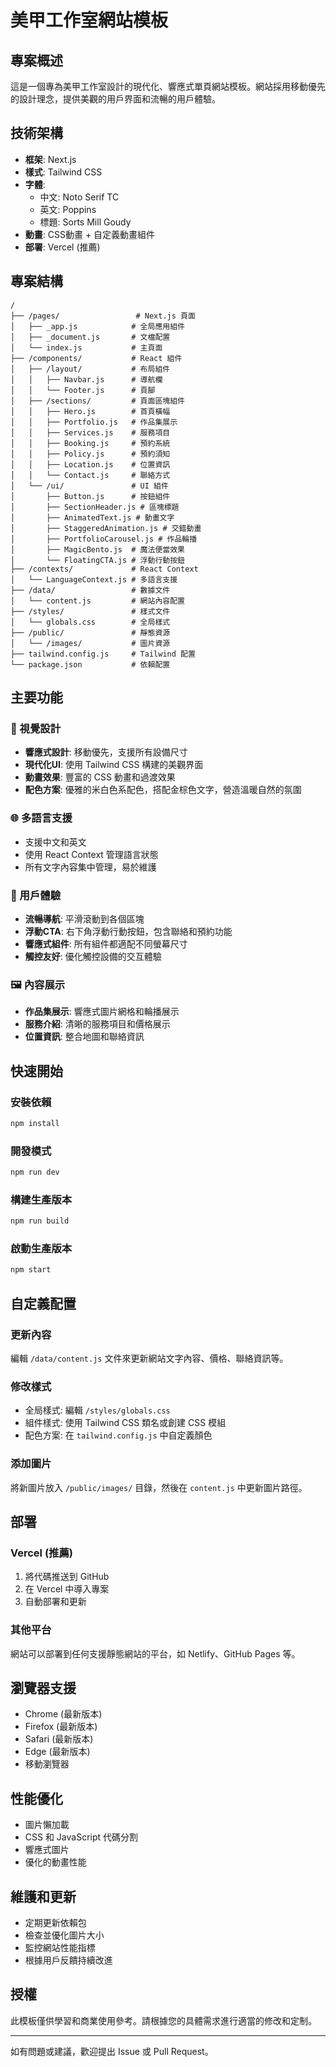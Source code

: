 # 美甲工作室網站模板

## 專案概述

這是一個專為美甲工作室設計的現代化、響應式單頁網站模板。網站採用移動優先的設計理念，提供美觀的用戶界面和流暢的用戶體驗。

## 技術架構

- **框架**: Next.js
- **樣式**: Tailwind CSS
- **字體**:
  - 中文: Noto Serif TC
  - 英文: Poppins
  - 標題: Sorts Mill Goudy
- **動畫**: CSS動畫 + 自定義動畫組件
- **部署**: Vercel (推薦)

## 專案結構

```
/
├── /pages/                 # Next.js 頁面
│   ├── _app.js            # 全局應用組件
│   ├── _document.js       # 文檔配置
│   └── index.js           # 主頁面
├── /components/           # React 組件
│   ├── /layout/           # 布局組件
│   │   ├── Navbar.js      # 導航欄
│   │   └── Footer.js      # 頁腳
│   ├── /sections/         # 頁面區塊組件
│   │   ├── Hero.js        # 首頁橫幅
│   │   ├── Portfolio.js   # 作品集展示
│   │   ├── Services.js    # 服務項目
│   │   ├── Booking.js     # 預約系統
│   │   ├── Policy.js      # 預約須知
│   │   ├── Location.js    # 位置資訊
│   │   └── Contact.js     # 聯絡方式
│   └── /ui/               # UI 組件
│       ├── Button.js      # 按鈕組件
│       ├── SectionHeader.js # 區塊標題
│       ├── AnimatedText.js # 動畫文字
│       ├── StaggeredAnimation.js # 交錯動畫
│       ├── PortfolioCarousel.js # 作品輪播
│       ├── MagicBento.js  # 魔法便當效果
│       └── FloatingCTA.js # 浮動行動按鈕
├── /contexts/             # React Context
│   └── LanguageContext.js # 多語言支援
├── /data/                 # 數據文件
│   └── content.js         # 網站內容配置
├── /styles/               # 樣式文件
│   └── globals.css        # 全局樣式
├── /public/               # 靜態資源
│   └── /images/           # 圖片資源
├── tailwind.config.js     # Tailwind 配置
└── package.json           # 依賴配置
```

## 主要功能

### 🎨 視覺設計
- **響應式設計**: 移動優先，支援所有設備尺寸
- **現代化UI**: 使用 Tailwind CSS 構建的美觀界面
- **動畫效果**: 豐富的 CSS 動畫和過渡效果
- **配色方案**: 優雅的米白色系配色，搭配金棕色文字，營造溫暖自然的氛圍

### 🌐 多語言支援
- 支援中文和英文
- 使用 React Context 管理語言狀態
- 所有文字內容集中管理，易於維護

### 📱 用戶體驗
- **流暢導航**: 平滑滾動到各個區塊
- **浮動CTA**: 右下角浮動行動按鈕，包含聯絡和預約功能
- **響應式組件**: 所有組件都適配不同螢幕尺寸
- **觸控友好**: 優化觸控設備的交互體驗

### 🖼️ 內容展示
- **作品集展示**: 響應式圖片網格和輪播展示
- **服務介紹**: 清晰的服務項目和價格展示
- **位置資訊**: 整合地圖和聯絡資訊

## 快速開始

### 安裝依賴
```bash
npm install
```

### 開發模式
```bash
npm run dev
```

### 構建生產版本
```bash
npm run build
```

### 啟動生產版本
```bash
npm start
```

## 自定義配置

### 更新內容
編輯 `/data/content.js` 文件來更新網站文字內容、價格、聯絡資訊等。

### 修改樣式
- 全局樣式: 編輯 `/styles/globals.css`
- 組件樣式: 使用 Tailwind CSS 類名或創建 CSS 模組
- 配色方案: 在 `tailwind.config.js` 中自定義顏色

### 添加圖片
將新圖片放入 `/public/images/` 目錄，然後在 `content.js` 中更新圖片路徑。

## 部署

### Vercel (推薦)
1. 將代碼推送到 GitHub
2. 在 Vercel 中導入專案
3. 自動部署和更新

### 其他平台
網站可以部署到任何支援靜態網站的平台，如 Netlify、GitHub Pages 等。

## 瀏覽器支援

- Chrome (最新版本)
- Firefox (最新版本)
- Safari (最新版本)
- Edge (最新版本)
- 移動瀏覽器

## 性能優化

- 圖片懶加載
- CSS 和 JavaScript 代碼分割
- 響應式圖片
- 優化的動畫性能

## 維護和更新

- 定期更新依賴包
- 檢查並優化圖片大小
- 監控網站性能指標
- 根據用戶反饋持續改進

## 授權

此模板僅供學習和商業使用參考。請根據您的具體需求進行適當的修改和定制。

---

如有問題或建議，歡迎提出 Issue 或 Pull Request。

